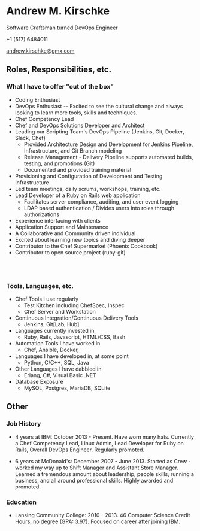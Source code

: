 # Andrew M. Kirschke
Software Craftsman turned DevOps Engineer

+1 (517) 6484011

andrew.kirschke@gmx.com

## Roles, Responsibilities, etc.

### What I have to offer "out of the box"
* Coding Enthusiast
* DevOps Enthusiast -- Excited to see the cultural change and always looking to learn more tools, skills and techniques. 
* Chef Competency Lead
* Chef and DevOps Solutions Developer and Architect
* Leading our Scripting Team's DevOps Pipeline (Jenkins, Git, Docker, Slack, Chef)
  * Provided Architecture Design and Development for Jenkins Pipeline, Infrastructure, and Git Branch modeling
  * Release Management - Delivery Pipeline supports automated builds, testing, and promotions (Git)
  * Documented and provided training material
* Provisioning and Configuration of Development and Testing Infrastructure
* Led team meetings, daily scrums, workshops, training, etc.
* Lead Developer of a Ruby on Rails web application 
  * Facilitates server compliance, auditing, and user event logging
  * LDAP based authentication / Divides users into roles through authorizations
* Experience interfacing with clients
* Application Support and Maintenance
* A Collaborative and Community driven individual
* Excited about learning new topics and diving deeper
* Contributor to the Chef Supermarket (Phoenix Cookbook)
* Contributor to open source project (ruby-git)

<br/><br/>
### Tools, Languages, etc.
* Chef Tools I use regularly
  * Test Kitchen including ChefSpec, Inspec
  * Chef Server and Workstation
* Continuous Integration/Continuous Delivery Tools
  * Jenkins, Git[Lab, Hub]
* Languages currently invested in
  * Ruby, Rails, Javascript, HTML/CSS, Bash
* Automation Tools I have worked in
  * Chef, Ansible, Docker, 
* Languages I have developed in, at some point
  * Python, C/C++, SQL, Java
* Other Languages I have dabbled in
  * Erlang, C#, Visual Basic .NET
* Database Exposure
  * MySQL, Postgres, MariaDB, SQLite

## Other
### Job History
* 4 years at IBM: October 2013 - Present. Have worn many hats.  Currently a Chef Competency Lead, Linux Admin, Lead Developer for Ruby on Rails, Overall DevOps Engineer.  Regularly promoted.

* 6 years at McDonald's: December 2007 - June 2013. Started as Crew - worked my way up to Shift Manager and Assistant Store Manager.  Learned a tremendous amount about leadership, people skills, running a business, and all around professional skills.  Highly awarded and promoted.

### Education

* Lansing Community College: 2010 - 2013. 46 Computer Science Credit Hours, no degree (GPA: 3.97).  Focused on career after joining IBM.


